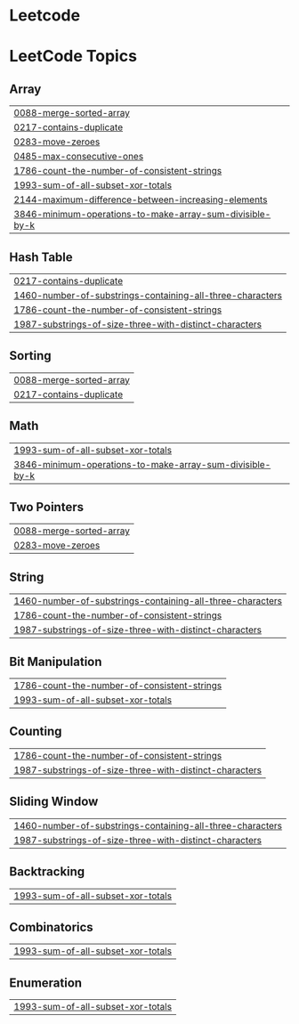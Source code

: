 # Leetcode
<!---LeetCode Topics Start-->
# LeetCode Topics
## Array
|  |
| ------- |
| [0088-merge-sorted-array](https://github.com/CHARANVANGURI/Leetcode/tree/master/0088-merge-sorted-array) |
| [0217-contains-duplicate](https://github.com/CHARANVANGURI/Leetcode/tree/master/0217-contains-duplicate) |
| [0283-move-zeroes](https://github.com/CHARANVANGURI/Leetcode/tree/master/0283-move-zeroes) |
| [0485-max-consecutive-ones](https://github.com/CHARANVANGURI/Leetcode/tree/master/0485-max-consecutive-ones) |
| [1786-count-the-number-of-consistent-strings](https://github.com/CHARANVANGURI/Leetcode/tree/master/1786-count-the-number-of-consistent-strings) |
| [1993-sum-of-all-subset-xor-totals](https://github.com/CHARANVANGURI/Leetcode/tree/master/1993-sum-of-all-subset-xor-totals) |
| [2144-maximum-difference-between-increasing-elements](https://github.com/CHARANVANGURI/Leetcode/tree/master/2144-maximum-difference-between-increasing-elements) |
| [3846-minimum-operations-to-make-array-sum-divisible-by-k](https://github.com/CHARANVANGURI/Leetcode/tree/master/3846-minimum-operations-to-make-array-sum-divisible-by-k) |
## Hash Table
|  |
| ------- |
| [0217-contains-duplicate](https://github.com/CHARANVANGURI/Leetcode/tree/master/0217-contains-duplicate) |
| [1460-number-of-substrings-containing-all-three-characters](https://github.com/CHARANVANGURI/Leetcode/tree/master/1460-number-of-substrings-containing-all-three-characters) |
| [1786-count-the-number-of-consistent-strings](https://github.com/CHARANVANGURI/Leetcode/tree/master/1786-count-the-number-of-consistent-strings) |
| [1987-substrings-of-size-three-with-distinct-characters](https://github.com/CHARANVANGURI/Leetcode/tree/master/1987-substrings-of-size-three-with-distinct-characters) |
## Sorting
|  |
| ------- |
| [0088-merge-sorted-array](https://github.com/CHARANVANGURI/Leetcode/tree/master/0088-merge-sorted-array) |
| [0217-contains-duplicate](https://github.com/CHARANVANGURI/Leetcode/tree/master/0217-contains-duplicate) |
## Math
|  |
| ------- |
| [1993-sum-of-all-subset-xor-totals](https://github.com/CHARANVANGURI/Leetcode/tree/master/1993-sum-of-all-subset-xor-totals) |
| [3846-minimum-operations-to-make-array-sum-divisible-by-k](https://github.com/CHARANVANGURI/Leetcode/tree/master/3846-minimum-operations-to-make-array-sum-divisible-by-k) |
## Two Pointers
|  |
| ------- |
| [0088-merge-sorted-array](https://github.com/CHARANVANGURI/Leetcode/tree/master/0088-merge-sorted-array) |
| [0283-move-zeroes](https://github.com/CHARANVANGURI/Leetcode/tree/master/0283-move-zeroes) |
## String
|  |
| ------- |
| [1460-number-of-substrings-containing-all-three-characters](https://github.com/CHARANVANGURI/Leetcode/tree/master/1460-number-of-substrings-containing-all-three-characters) |
| [1786-count-the-number-of-consistent-strings](https://github.com/CHARANVANGURI/Leetcode/tree/master/1786-count-the-number-of-consistent-strings) |
| [1987-substrings-of-size-three-with-distinct-characters](https://github.com/CHARANVANGURI/Leetcode/tree/master/1987-substrings-of-size-three-with-distinct-characters) |
## Bit Manipulation
|  |
| ------- |
| [1786-count-the-number-of-consistent-strings](https://github.com/CHARANVANGURI/Leetcode/tree/master/1786-count-the-number-of-consistent-strings) |
| [1993-sum-of-all-subset-xor-totals](https://github.com/CHARANVANGURI/Leetcode/tree/master/1993-sum-of-all-subset-xor-totals) |
## Counting
|  |
| ------- |
| [1786-count-the-number-of-consistent-strings](https://github.com/CHARANVANGURI/Leetcode/tree/master/1786-count-the-number-of-consistent-strings) |
| [1987-substrings-of-size-three-with-distinct-characters](https://github.com/CHARANVANGURI/Leetcode/tree/master/1987-substrings-of-size-three-with-distinct-characters) |
## Sliding Window
|  |
| ------- |
| [1460-number-of-substrings-containing-all-three-characters](https://github.com/CHARANVANGURI/Leetcode/tree/master/1460-number-of-substrings-containing-all-three-characters) |
| [1987-substrings-of-size-three-with-distinct-characters](https://github.com/CHARANVANGURI/Leetcode/tree/master/1987-substrings-of-size-three-with-distinct-characters) |
## Backtracking
|  |
| ------- |
| [1993-sum-of-all-subset-xor-totals](https://github.com/CHARANVANGURI/Leetcode/tree/master/1993-sum-of-all-subset-xor-totals) |
## Combinatorics
|  |
| ------- |
| [1993-sum-of-all-subset-xor-totals](https://github.com/CHARANVANGURI/Leetcode/tree/master/1993-sum-of-all-subset-xor-totals) |
## Enumeration
|  |
| ------- |
| [1993-sum-of-all-subset-xor-totals](https://github.com/CHARANVANGURI/Leetcode/tree/master/1993-sum-of-all-subset-xor-totals) |
<!---LeetCode Topics End-->